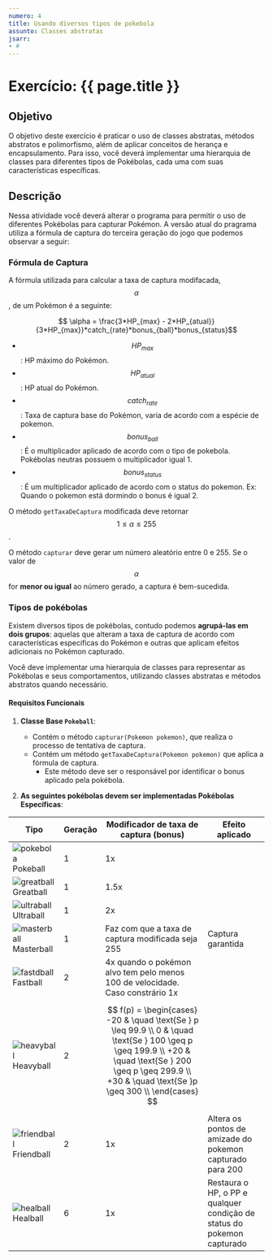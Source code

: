 ```yaml
---
numero: 4
title: Usando diversos tipos de pokebola
assunto: Classes abstratas
jsarr:
- # 
---
```



# Exercício: {{ page.title }}

## Objetivo

O objetivo deste exercício é praticar o uso de classes abstratas, métodos abstratos e polimorfismo, além de aplicar conceitos de herança e encapsulamento. 
Para isso, você deverá implementar uma hierarquia de classes para diferentes tipos de Pokébolas, cada uma com suas características específicas.

## Descrição

Nessa atividade você deverá alterar o programa para permitir o uso de diferentes Pokébolas para capturar Pokémon.
A versão atual do pragrama utiliza a fórmula de captura do terceira geração do jogo que podemos observar a seguir:

### Fórmula de Captura
A fórmula utilizada para calcular a taxa de captura modifacada, $$ \alpha $$ , de um Pokémon é a seguinte:

$$  \alpha =  \frac{3*HP_{max} - 2*HP_{atual}}{3*HP_{max}}*catch_{rate}*bonus_{ball}*bonus_{status}$$


- $$ HP_{max} $$ : HP máximo do Pokémon.
- $$ HP_{atual} $$ : HP atual do Pokémon.
- $$ catch_{rate} $$ : Taxa de captura base do Pokémon, varia de acordo com a espécie de pokemon.
- $$ bonus_{ball} $$ : É o multiplicador aplicado de acordo com o tipo de pokebola. Pokébolas neutras possuem o multiplicador igual 1.
- $$ bonus_{status} $$ : É um multiplicador aplicado de acordo com o status do pokemon. Ex: Quando o pokemon está dormindo o bonus é igual 2.

O método `getTaxaDeCaptura` modificada deve retornar $$ 1 \leq \alpha \leq 255 $$.

O método `capturar` deve gerar um número aleatório entre 0 e 255. Se o valor de $$ \alpha $$ for **menor ou igual** ao número gerado, a captura é bem-sucedida.

### Tipos de pokébolas

Existem diversos tipos de pokébolas, contudo podemos **agrupá-las em dois grupos**: aquelas que alteram a taxa de captura de acordo com características específicas do Pokémon e outras que aplicam efeitos adicionais no Pokémon capturado.

Você deve implementar uma hierarquia de classes para representar as Pokébolas e seus comportamentos, utilizando classes abstratas e métodos abstratos quando necessário.

#### Requisitos Funcionais

1. **Classe Base `Pokeball`**:
   - Contém o método `capturar(Pokemon pokemon)`, que realiza o processo de tentativa de captura.
   - Contém um método `getTaxaDeCaptura(Pokemon pokemon)` que aplica a fórmula de captura.
     - Este método deve ser o responsável por identificar o bonus aplicado pela pokébola.

2. **As seguintes pokébolas devem ser implementadas Pokébolas Específicas**:

| Tipo | Geração | Modificador de taxa de captura (bonus) | Efeito aplicado |
|---|---|---|---|
|![pokebola](https://archives.bulbagarden.net/media/upload/0/00/Bag_Pok%C3%A9_Ball_SV_Sprite.png) Pokeball | 1 | 1x | |
|![greatball](https://archives.bulbagarden.net/media/upload/5/54/Bag_Great_Ball_SV_Sprite.png) Greatball | 1 | 1.5x | |
|![ultraball](https://archives.bulbagarden.net/media/upload/5/55/Bag_Ultra_Ball_SV_Sprite.png) Ultraball | 1 | 2x | |
|![masterball](https://archives.bulbagarden.net/media/upload/a/a6/Bag_Master_Ball_SV_Sprite.png) Masterball | 1 | Faz com que a taxa de captura modificada seja 255 | Captura garantida |
|![fastdball](https://archives.bulbagarden.net/media/upload/3/3c/Bag_Fast_Ball_SV_Sprite.png) Fastball | 2 | 4x quando o pokémon alvo tem pelo menos 100 de velocidade. Caso constrário 1x | |
|![heavyball](https://archives.bulbagarden.net/media/upload/4/46/Bag_Heavy_Ball_SV_Sprite.png) Heavyball | 2 | $$ f(p) = \begin{cases}    -20      & \quad \text{Se } p \leq 99.9 \\   0  & \quad \text{Se } 100 \geq p \geq 199.9 \\  +20  & \quad \text{Se } 200 \geq p \geq 299.9 \\  +30  & \quad \text{Se }p \geq 300 \\  \end{cases}  $$ | | 
|![friendball](https://archives.bulbagarden.net/media/upload/4/4c/Bag_Friend_Ball_SV_Sprite.png) Friendball| 2 | 1x | Altera os pontos de amizade do pokemon capturado para 200 |
|![healball](https://archives.bulbagarden.net/media/upload/f/fa/Bag_Heal_Ball_SV_Sprite.png) Healball | 6 | 1x | Restaura o HP, o PP e qualquer condição de status do pokemon capturado |


